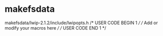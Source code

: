 # makefsdata

makefsdata/lwip-2.1.2/include/lwipopts.h
/* USER CODE BEGIN 1 */
/* Add or modify your macros here */
/* USER CODE END 1 */
